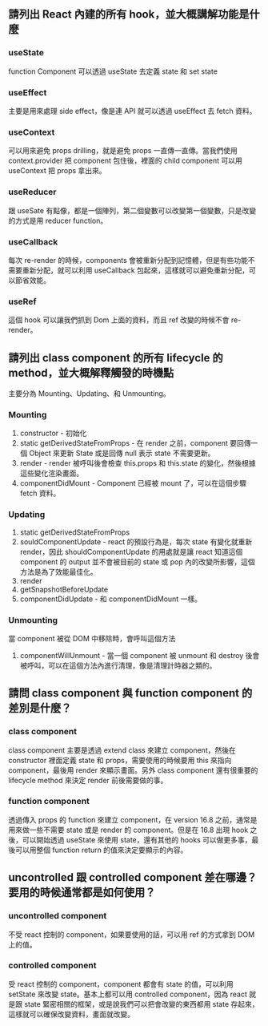 ## 請列出 React 內建的所有 hook，並大概講解功能是什麼

### useState

function Component 可以透過 useState 去定義 state 和 set state

### useEffect

主要是用來處理 side effect，像是連 API 就可以透過 useEffect 去 fetch 資料。

### useContext

可以用來避免 props drilling，就是避免 props 一直傳一直傳。當我們使用 context.provider 把 component 包住後，裡面的 child component 可以用 useContext 把 props 拿出來。

### useReducer

跟 useSate 有點像，都是一個陣列，第二個變數可以改變第一個變數，只是改變的方式是用 reducer function。

### useCallback

每次 re-render 的時候，components 會被重新分配到記憶體，但是有些功能不需要重新分配，就可以利用 useCallback 包起來，這樣就可以避免重新分配，可以節省效能。

### useRef

這個 hook 可以讓我們抓到 Dom 上面的資料，而且 ref 改變的時候不會 re-render。

## 請列出 class component 的所有 lifecycle 的 method，並大概解釋觸發的時機點

主要分為 Mounting、Updating、和 Unmounting。

### Mounting

1. constructor - 初始化
2. static getDerivedStateFromProps - 在 render 之前，component 要回傳一個 Object 來更新 State 或是回傳 null 表示 state 不需要更新。
3. render - render 被呼叫後會檢查 this.props 和 this.state 的變化，然後根據這些變化渲染畫面。
4. componentDidMount - Component 已經被 mount 了，可以在這個步驟 fetch 資料。

### Updating

1. static getDerivedStateFromProps
2. souldComponentUpdate - react 的預設行為是，每次 state 有變化就重新 render，因此 shouldComponentUpdate 的用處就是讓 react 知道這個 component 的 output 並不會被目前的 state 或 pop 內的改變所影響，這個方法是為了效能最佳化。
3. render
4. getSnapshotBeforeUpdate
5. componentDidUpdate - 和 componentDidMount 一樣。

### Unmounting

當 component 被從 DOM 中移除時，會呼叫這個方法

1. componentWillUnmount - 當一個 component 被 unmount 和 destroy 後會被呼叫，可以在這個方法內進行清理，像是清理計時器之類的。

## 請問 class component 與 function component 的差別是什麼？

### class component

class component 主要是透過 extend class 來建立 component，然後在 constructor 裡面定義 state 和 props，需要使用的時候要用 this 來指向 component，最後用 render 來顯示畫面。另外 class component 還有很重要的 lifecycle method 來決定 render 前後需要做的事。

### function component

透過傳入 props 的 function 來建立 component，在 version 16.8 之前，通常是用來做一些不需要 state 或是 render 的 component。但是在 16.8 出現 hook 之後，可以開始透過 useState 來使用 state，還有其他的 hooks 可以做更多事，最後可以用整個 function return 的值來決定要顯示的內容。

## uncontrolled 跟 controlled component 差在哪邊？要用的時候通常都是如何使用？

### uncontrolled component

不受 react 控制的 component，如果要使用的話，可以用 ref 的方式拿到 DOM 上的值。

### controlled component

受 react 控制的 component，component 都會有 state 的值，可以利用 setState 來改變 state。基本上都可以用 controlled component，因為 react 就是跟 state 緊密相關的框架，或是說我們可以把會改變的東西都用 state 存起來，這樣就可以確保改變資料，畫面就改變。
